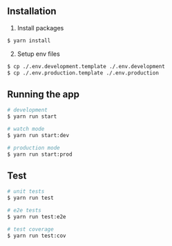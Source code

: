 ## Installation

1. Install packages

```bash
$ yarn install
```

2. Setup env files

```bash
$ cp ./.env.development.template ./.env.development
$ cp ./.env.production.template ./.env.production
```

## Running the app

```bash
# development
$ yarn run start

# watch mode
$ yarn run start:dev

# production mode
$ yarn run start:prod
```

## Test

```bash
# unit tests
$ yarn run test

# e2e tests
$ yarn run test:e2e

# test coverage
$ yarn run test:cov
```
